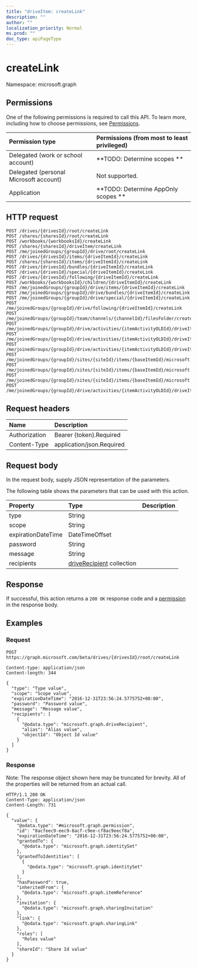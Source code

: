 ```yaml
---
title: "driveItem: createLink"
description: ""
author: ""
localization_priority: Normal
ms.prod: ""
doc_type: apiPageType
---
```


# createLink

Namespace: microsoft.graph



## Permissions
One of the following permissions is required to call this API. To learn more, including how to choose permissions, see [Permissions](/concepts/permissions-reference.md).

|Permission type|Permissions (from most to least privileged)|
|:---|:---|
|Delegated (work or school account)|**TODO: Determine scopes **|
|Delegated (personal Microsoft account)|Not supported.|
|Application|**TODO: Determine AppOnly scopes **|

## HTTP request
<!-- {
  "blockType": "ignored"
}
-->
``` http
POST /drives/{drivesId}/root/createLink
POST /shares/{sharesId}/root/createLink
POST /workbooks/{workbooksId}/createLink
POST /shares/{sharesId}/driveItem/createLink
POST /me/joinedGroups/{groupId}/drive/root/createLink
POST /drives/{drivesId}/items/{driveItemId}/createLink
POST /shares/{sharesId}/items/{driveItemId}/createLink
POST /drives/{drivesId}/bundles/{driveItemId}/createLink
POST /drives/{drivesId}/special/{driveItemId}/createLink
POST /drives/{drivesId}/following/{driveItemId}/createLink
POST /workbooks/{workbooksId}/children/{driveItemId}/createLink
POST /me/joinedGroups/{groupId}/drive/items/{driveItemId}/createLink
POST /me/joinedGroups/{groupId}/drive/bundles/{driveItemId}/createLink
POST /me/joinedGroups/{groupId}/drive/special/{driveItemId}/createLink
POST /me/joinedGroups/{groupId}/drive/following/{driveItemId}/createLink
POST /me/joinedGroups/{groupId}/team/channels/{channelId}/filesFolder/createLink
POST /me/joinedGroups/{groupId}/drive/activities/{itemActivityOLDId}/driveItem/createLink
POST /me/joinedGroups/{groupId}/drive/activities/{itemActivityOLDId}/driveItem/listItem/driveItem/createLink
POST /me/joinedGroups/{groupId}/drive/activities/{itemActivityOLDId}/driveItem/children/{driveItemId}/createLink
POST /me/joinedGroups/{groupId}/sites/{siteId}/items/{baseItemId}/microsoft.graph.sharedDriveItem/root/createLink
POST /me/joinedGroups/{groupId}/sites/{siteId}/items/{baseItemId}/microsoft.graph.sharedDriveItem/driveItem/createLink
POST /me/joinedGroups/{groupId}/sites/{siteId}/items/{baseItemId}/microsoft.graph.sharedDriveItem/items/{driveItemId}/createLink
POST /me/joinedGroups/{groupId}/drive/activities/{itemActivityOLDId}/driveItem/analytics/itemActivityStats/{itemActivityStatId}/activities/{itemActivityId}/driveItem/createLink
```

## Request headers
|Name|Description|
|:---|:---|
|Authorization|Bearer {token}.Required|
|Content-Type|application/json.Required|

## Request body
In the request body, supply JSON representation of the parameters.

The following table shows the parameters that can be used with this action.

|Property|Type|Description|
|:---|:---|:---|
|type|String||
|scope|String||
|expirationDateTime|DateTimeOffset||
|password|String||
|message|String||
|recipients|[driveRecipient](../resources/driverecipient.md) collection||



## Response
If successful, this action returns a `200 OK` response code and a [permission](../resources/permission.md) in the response body.

## Examples

### Request
<!-- {
  "blockType": "request",
  "name": "driveitem_createlink"
}
-->
``` http
POST https://graph.microsoft.com/beta/drives/{drivesId}/root/createLink

Content-type: application/json
Content-length: 344

{
  "type": "Type value",
  "scope": "Scope value",
  "expirationDateTime": "2016-12-31T23:56:24.5775752+00:00",
  "password": "Password value",
  "message": "Message value",
  "recipients": [
    {
      "@odata.type": "microsoft.graph.driveRecipient",
      "alias": "Alias value",
      "objectId": "Object Id value"
    }
  ]
}
```

### Response
Note: The response object shown here may be truncated for brevity. All of the properties will be returned from an actual call.
<!-- {
  "blockType": "response",
  "truncated": true,
  "@odata.type": "microsoft.graph.permission"
}
-->
``` http
HTTP/1.1 200 OK
Content-Type: application/json
Content-Length: 731

{
  "value": {
    "@odata.type": "#microsoft.graph.permission",
    "id": "8acfeec9-eec9-8acf-c9ee-cf8ac9eecf8a",
    "expirationDateTime": "2016-12-31T23:56:24.5775752+00:00",
    "grantedTo": {
      "@odata.type": "microsoft.graph.identitySet"
    },
    "grantedToIdentities": [
      {
        "@odata.type": "microsoft.graph.identitySet"
      }
    ],
    "hasPassword": true,
    "inheritedFrom": {
      "@odata.type": "microsoft.graph.itemReference"
    },
    "invitation": {
      "@odata.type": "microsoft.graph.sharingInvitation"
    },
    "link": {
      "@odata.type": "microsoft.graph.sharingLink"
    },
    "roles": [
      "Roles value"
    ],
    "shareId": "Share Id value"
  }
}
```

